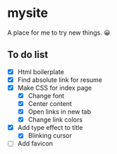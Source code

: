 # mysite
A place for me to try new things. 😀
## To do list
- [x] Html boilerplate
- [x] Find absolute link for resume
- [x] Make CSS for index page
    - [x] Change font
    - [x] Center content
    - [x] Open links in new tab
    - [x] Change link colors
- [x] Add type effect to title
    - [x] Blinking cursor
- [ ] Add favicon
